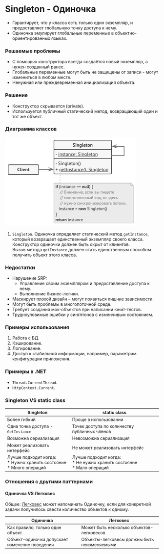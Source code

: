 ﻿# Singleton - Одиночка
* Гарантирует, что у класса есть только один экземпляр, и предоставляет глобальную точку доступа к нему.
* Одиночка эмулирует глобальные переменные в объектно-ориентированных языках.

### Решаемые проблемы
* С помощью конструктора всегда создаётся новый экземпляр, а нужен созданный ранее.
* Глобальные переменные могут быть не защищены от записи - могут измениться в любом месте.
* Ненужная или преждевременная инициализация объекта.

### Решение
* Конструктор скрывается (private).
* Используется публичный статический метод, возвращающий один и тот же объект.

### Диаграмма классов
![Class diagram](Singleton.jpg)
1. `Singleton`. Одиночка определяет статический метод `getInstance`, который возвращает единственный экземпляр своего класса.  
Конструктор одиночки должен быть скрыт от клиентов.  
Вызов метода `getInstance` должен стать единственным способом получить объект этого класса.

### Недостатки
* Нарушение SRP:
    * Управление своим экземпляром и предоставление доступа к нему.
    * Выполнение бизнес-логики.
* Маскирует плохой дизайн – могут появиться лишние зависимости.
* Могут быть проблемы в многопоточной среде.
* Требует создания мок-объектов при написании юнит-тестов.
* Трудноуловимые ошибки у синглтонов с изменчивым состоянием.

### Примеры использования
1. Работа с БД.
2. Кэширование.
3. Логирование.
4. Доступ к стабильной информации, например, параметрам конфигурации приложения.

### Примеры в .NET
* `Thread.CurrentThread`.
* `HttpContext.Current`.

### Singleton VS static class
| Singleton                                                                | static class                                                               |
|--------------------------------------------------------------------------|----------------------------------------------------------------------------|
| Более гибкий                                                             | Проще в использовании                                                      |
| Одна точка доступа - `GetInstance`                                       | Точек доступа по количеству публичных членов                               |
| Возможна сериализация                                                    | Невозможна сериализация                                                    |
| Может реализовать интерфейс                                              | Не может реализовать интерфейс                                             |
| Лучше подходит когда:<br/>* Нужно хранить состояние<br/>* Много операций | Лучше подходит когда:<br/>* Не нужно хранить состояние<br/>* Мало операций |

### Отношения с другими паттернами


#### Одиночка VS Легковес
Общее: [Легковес](../Flyweight/Flyweight.md) может напоминать Одиночку, если для конкретной задачи получилось свести количество объектов к одному.

| Одиночка                                      | Легковес                                    |
|-----------------------------------------------|---------------------------------------------|
| Как правило, только один объект               | Может быть несколько объектов-легковесов    |
| Объект-одиночка допускает изменение поведения | Объекты-легковесы должны быть неизменяемыми |
